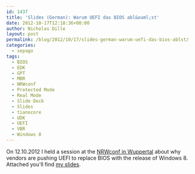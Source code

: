 ```yaml
---
id: 1437
title: 'Slides (German): Warum UEFI das BIOS abl&ouml;st'
date: 2012-10-17T12:18:36+00:00
author: Nicholas Dille
layout: post
permalink: /blog/2012/10/17/slides-german-warum-uefi-das-bios-ablst/
categories:
  - sepago
tags:
  - BIOS
  - EDK
  - GPT
  - MBR
  - NRWconf
  - Protected Mode
  - Real Mode
  - Slide Deck
  - Slides
  - tianocore
  - UDK
  - UEFI
  - VBR
  - Windows 8
---
```

On 12.10.2012 I held a session at the [NRWconf in Wuppertal](http://www.nrwconf.de) about why vendors are pushing UEFI to replace BIOS with the release of Windows 8. Attached you'll find [my slides](/media/2012/10/nrwconf_2012_-_nicholas_dille_-_warum_uefi_das_bios_ersetzt.pdf).
